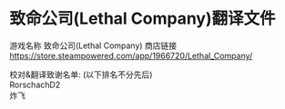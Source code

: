 # 致命公司(Lethal Company)翻译文件
游戏名称 致命公司(Lethal Company)
商店链接 https://store.steampowered.com/app/1966720/Lethal_Company/

校对&翻译致谢名单:
(以下排名不分先后)<br />
RorschachD2<br />
炸飞<br />
